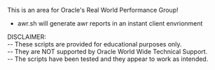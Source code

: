 This is an area for Oracle's Real World Performance Group!

* awr.sh will generate awr reports in an instant client envrionment

DISCLAIMER:
   <br/>-- These scripts are provided for educational purposes only.
   <br/>-- They are NOT supported by Oracle World Wide Technical Support.
   <br/>-- The scripts have been tested and they appear to work as intended.
